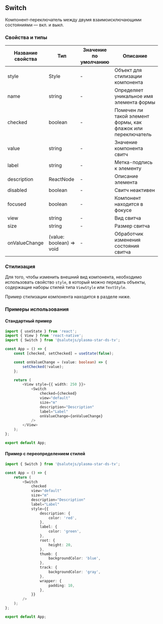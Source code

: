 ## Switch

Компонент-переключатель между двумя взаимоисключающими состояниями — вкл. и выкл.

### Свойства и типы

| Название свойства | Тип                      | Значение по умолчанию | Описание                                                     |
| ----------------- | ------------------------ | --------------------- | ------------------------------------------------------------ |
| style             | Style                    | -                     | Объект для стилизации компонента                             |
| name              | string                   | -                     | Определяет уникальное имя элемента формы                     |
| checked           | boolean                  | -                     | Помечен ли такой элемент формы, как флажок или переключатель |
| value             | string                   | -                     | Значение компонента свитч                                    |
| label             | string                   | -                     | Метка-подпись к элементу                                     |
| description       | ReactNode                | -                     | Описание элемента                                            |
| disabled          | boolean                  | -                     | Свитч неактивен                                              |
| focused           | boolean                  | -                     | Компонент находится в фокусе                                 |
| view              | string                   | -                     | Вид свитча                                                   |
| size              | string                   | -                     | Размер свитча                                                |
| onValueChange     | (value: boolean) => void | -                     | Обработчик изменения состояния свитча                        |

### Стилизация

Для того, чтобы изменить внешний вид компонента, необходимо использовать свойство `style`, в который можно передать объекты, содержащие наборы стилей типа `ViewStyle` или `TextStyle`.

Пример стилизации компонента находится в разделе ниже.

### Примеры использования

#### Стандартный пример

```ts
import { useState } from 'react';
import { View } from 'react-native';
import { Switch } from '@salutejs/plasma-star-ds-tv';

const App = () => {
    const [checked, setChecked] = useState(false);

    const onValueChange = (value: boolean) => {
        setChecked(!value);
    };

    return (
        <View style={{ width: 250 }}>
            <Switch
                checked={checked}
                view="default"
                size="m"
                description="Description"
                label="Label"
                onValueChange={onValueChange}
            />
        </View>
    );
};

export default App;
```

#### Пример с переопределением стилей

```ts
import { Switch } from '@salutejs/plasma-star-ds-tv';

const App = () => {
    return (
        <Switch
            checked
            view="default"
            size="m"
            description="Description"
            label="Label"
            style={{
                description: {
                    color: 'red',
                },
                label: {
                    color: 'green',
                },
                root: {
                    height: 20,
                },
                thumb: {
                    backgroundColor: 'blue',
                },
                track: {
                    backgroundColor: 'gray',
                },
                wrapper: {
                    padding: 10,
                },
            }}
        />
    );
};

export default App;
```
